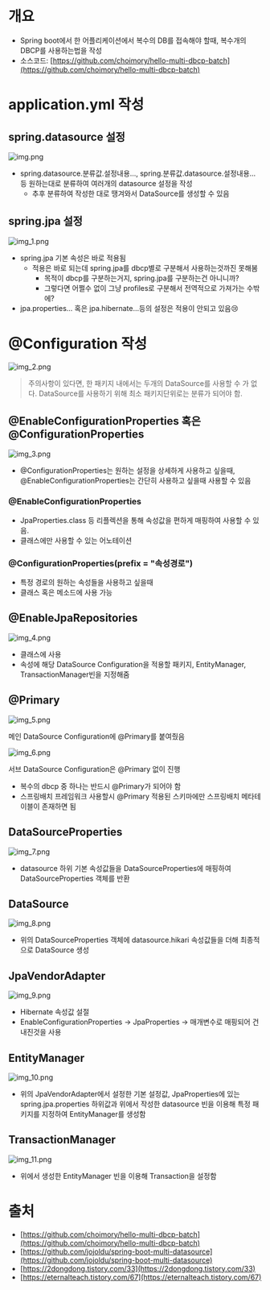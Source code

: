 # 개요

- Spring boot에서 한 어플리케이션에서 복수의 DB를 접속해야 할때, 복수개의 DBCP를 사용하는법을 작성
- 소스코드: [https://github.com/choimory/hello-multi-dbcp-batch](https://github.com/choimory/hello-multi-dbcp-batch)

# application.yml 작성

## spring.datasource 설정

![img.png](img.png)

- spring.datasource.분류값.설정내용..., spring.분류값.datasource.설정내용... 등 원하는대로 분류하여 여러개의 datasource 설정을 작성
    - 추후 분류하여 작성한 대로 땡겨와서 DataSource를 생성할 수 있음

## spring.jpa 설정

![img_1.png](img_1.png)

- spring.jpa 기본 속성은 바로 적용됨
    - 적용은 바로 되는데 spring.jpa를 dbcp별로 구분해서 사용하는것까진 못해봄
        - 목적이 dbcp를 구분하는거지, spring.jpa를 구분하는건 아니니까?
        - 그렇다면 어쩔수 없이 그냥 profiles로 구분해서 전역적으로 가져가는 수밖에?
- jpa.properties... 혹은 jpa.hibernate...등의 설정은 적용이 안되고 있음😢

# @Configuration 작성

![img_2.png](img_2.png)

> 주의사항이 있다면, 한 패키지 내에서는 두개의 DataSource를 사용할 수 가 없다. DataSource를 사용하기 위해 최소 패키지단위로는 분류가 되어야 함.

## @EnableConfigurationProperties 혹은 @ConfigurationProperties

![img_3.png](img_3.png)

- @ConfigurationProperties는 원하는 설정을 상세하게 사용하고 싶을때, @EnableConfigurationProperties는 간단히 사용하고 싶을때 사용할 수 있음

### @EnableConfigurationProperties

- JpaProperties.class 등 리플렉션을 통해 속성값을 편하게 매핑하여 사용할 수 있음.
- 클래스에만 사용할 수 있는 어노테이션

### @ConfigurationProperties(prefix = "속성경로")

- 특정 경로의 원하는 속성들을 사용하고 싶을때
- 클래스 혹은 메소드에 사용 가능

## @EnableJpaRepositories

![img_4.png](img_4.png)

- 클래스에 사용
- 속성에 해당 DataSource Configuration을 적용할 패키지, EntityManager, TransactionManager빈을 지정해줌

## @Primary

![img_5.png](img_5.png)

메인 DataSource Configuration에 @Primary를 붙여줬음

![img_6.png](img_6.png)

서브 DataSource Configuration은 @Primary 없이 진행

- 복수의 dbcp 중 하나는 반드시 @Primary가 되어야 함
- 스프링배치 프레임워크 사용할시 @Primary 적용된 스키마에만 스프링배치 메타테이블이 존재하면 됨

## DataSourceProperties

![img_7.png](img_7.png)

- datasource 하위 기본 속성값들을 DataSourceProperties에 매핑하여 DataSourceProperties 객체를 반환

## DataSource

![img_8.png](img_8.png)

- 위의 DataSourceProperties 객체에 datasource.hikari 속성값들을 더해 최종적으로 DataSource 생성

## JpaVendorAdapter

![img_9.png](img_9.png)

- Hibernate 속성값 설절
- EnableConfigurationProperties → JpaProperties → 매개변수로 매핑되어 건내진것을 사용

## EntityManager

![img_10.png](img_10.png)

- 위의 JpaVendorAdapter에서 설정한 기본 설정값, JpaProperties에 있는 spring.jpa.properties 하위값과 위에서 작성한 datasource 빈을 이용해 특정 패키지를 지정하여 EntityManager를 생성함

## TransactionManager

![img_11.png](img_11.png)

- 위에서 생성한 EntityManager 빈을 이용해 Transaction을 설정함

# 출처

- [https://github.com/choimory/hello-multi-dbcp-batch](https://github.com/choimory/hello-multi-dbcp-batch)
- [https://github.com/jojoldu/spring-boot-multi-datasource](https://github.com/jojoldu/spring-boot-multi-datasource)
- [https://2dongdong.tistory.com/33](https://2dongdong.tistory.com/33)
- [https://eternalteach.tistory.com/67](https://eternalteach.tistory.com/67)